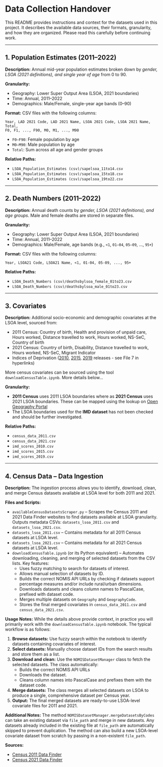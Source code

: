 # Data Collection Handover

This README provides instructions and context for the datasets used in this project. It describes the available data sources, their formats, granularity, and how they are organized. Please read this carefully before continuing work.

---

## 1. Population Estimates (2011–2022)

**Description:**
Annual mid-year population estimates broken down by *gender, LSOA (2021 definitions), and single year of age* from 0 to 90.

**Granularity:**

- Geography: Lower Super Output Area (LSOA, 2021 boundaries)
- Time: Annual, 2011–2022
- Demographics: Male/Female, single-year age bands (0–90)

**Format:**
CSV files with the following columns:

```
Year, LAD 2021 Code, LAD 2021 Name, LSOA 2021 Code, LSOA 2021 Name, Total,
F0, F1, ..., F90, M0, M1, ..., M90
```

- `F0–F90`: Female population by age
- `M0–M90`: Male population by age
- `Total`: Sum across all age and gender groups

**Relative Paths:**

- `LSOA_Population_Estimates (csv)/sapelsoa_11to14.csv`
- `LSOA_Population_Estimates (csv)/sapelsoa_15to18.csv`
- `LSOA_Population_Estimates (csv)/sapelsoa_19to22.csv`

---

## 2. Death Numbers (2011–2022)

**Description:**
Annual death counts by *gender, LSOA (2021 definitions), and age groups*. Male and female deaths are stored in separate files.

**Granularity:**

- Geography: Lower Super Output Area (LSOA, 2021 boundaries)
- Time: Annual, 2011–2022
- Demographics: Male/Female, age bands (e.g., `<1`, `01–04`, `05–09`, …, `95+`)

**Format:**
CSV files with the following columns:

```
Year, LSOA21 Code, LSOA21 Name, <1, 01-04, 05-09, ..., 95+
```

**Relative Paths:**

- `LSOA_Death_Numbers (csv)/deathsbylsoa_female_01to23.csv`
- `LSOA_Death_Numbers (csv)/deathsbylsoa_male_01to23.csv`

---

## 3. Covariates

**Description:**
Additional socio-economic and demographic covariates at the LSOA level, sourced from:

- 2011 Census: Country of birth, Health and provision of unpaid care, Hours worked, Distance travelled to work, Hours worked, NS-SeC, Country of birth
- 2021 Census: Country of birth, Disability, Distance travelled to work, Hours worked, NS-SeC, Migrant Indicator
- Indices of Deprivation ([2010](https://www.gov.uk/government/statistics/english-indices-of-deprivation-2010), [2015](https://www.gov.uk/government/statistics/english-indices-of-deprivation-2015), [2019](https://www.gov.uk/government/statistics/english-indices-of-deprivation-2019) releases - see File 7 in hyperlinks)

More census covariates can be sourced using the tool `downloadCensusTable.ipynb`. More details below...

**Granularity:**

- **2011 Census** uses 2011 LSOA boundaries where as **2021 Census** uses 2021 LSOA boundaries. These can be mapped using the lookup on [Open Geography Portal](https://geoportal.statistics.gov.uk/search?sort=Date%20Created%7Ccreated%7Cdesc&tags=LUP_EXACT_LSOA11_LSOA21)
- The LSOA boundaries used for the **IMD dataset** has not been checked and should be further investigated. 

**Relative Paths:**

- `census_data_2011.csv`
- `census_data_2021.csv`
- `imd_scores_2010.csv`
- `imd_scores_2015.csv`
- `imd_scores_2019.csv`

---

## 4. Census Data – Data Ingestion

**Description:**
The ingestion process allows you to identify, download, clean, and merge Census datasets available at LSOA level for both 2011 and 2021.

**Files and Scripts:**

- `availableCensusDatasetsScraper.py` – Scrapes the Census 2011 and 2021 Data Finder websites to find datasets available at LSOA granularity. Outputs metadata CSVs: `datasets_lsoa_2011.csv` and `datasets_lsoa_2021.csv`.
- `datasets_lsoa_2011.csv` – Contains metadata for all 2011 Census datasets at LSOA level.
- `datasets_lsoa_2021.csv` – Contains metadata for all 2021 Census datasets at LSOA level.
- `downloadCensusTable.ipynb` (or its Python equivalent) – Automates downloading, cleaning, and merging of selected datasets from the CSV lists. Key features:
  - Uses fuzzy matching to search for datasets of interest.
  - Allows manual selection of datasets by ID.
  - Builds the correct NOMIS API URLs by checking if datasets support percentage measures and/or include rural/urban dimensions.
  - Downloads datasets and cleans column names to PascalCase, prefixed with dataset code.
  - Merges multiple datasets on `Geography` and `GeographyCode`.
  - Stores the final merged covariates in `census_data_2011.csv` and `census_data_2021.csv`.

**Usage Notes:**
While the details above provide context, in practice you will primarily work with the `downloadCensusTable.ipynb` notebook. The typical workflow is as follows:

1. **Browse datasets:** Use fuzzy search within the notebook to identify datasets containing covariates of interest.
2. **Select datasets:** Manually choose dataset IDs from the search results and store them as a list. 
3. **Download and clean:** Use the `NOMISDatasetManager` class to fetch the selected datasets. The class automatically:
   - Builds the correct NOMIS API URLs 
   - Downloads the dataset.
   - Cleans column names into PascalCase and prefixes them with the dataset code.
4. **Merge datasets:** The class merges all selected datasets on LSOA to produce a single, comprehensive dataset per Census year.
5. **Output:** The final merged datasets are ready-to-use LSOA-level covariate files for 2011 and 2021.

**Additional Notes:** The method `NOMISDatasetManager.mergeDatasetsByCodes` can take an existing dataset via `file_path` and merge in new datasets. Any datasets already included in the existing file at `file_path` are automatically skipped to prevent duplication. The method can also build a new LSOA-level covariate dataset from scratch by passing in a non-existent `file_path`.

**Sources:**

- [Census 2011 Data Finder](https://www.nomisweb.co.uk/census/2011/data_finder)
- [Census 2021 Data Finder](https://www.nomisweb.co.uk/census/2021/data_finder)


